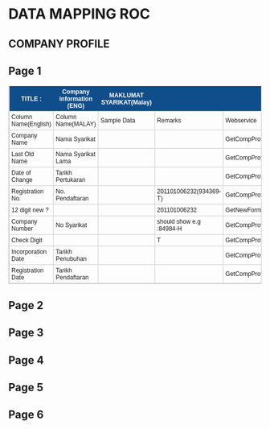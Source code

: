<style type="text/css">
	table.tableizer-table {
		font-size: 12px;
		border: 1px solid #CCC; 
		font-family: Arial, Helvetica, sans-serif;
	} 
	.tableizer-table td {
		padding: 4px;
		margin: 3px;
		border: 1px solid #CCC;
	}
	.tableizer-table th {
		background-color: #104E8B; 
		color: #FFF;
		font-weight: bold;
	}
</style>
# DATA MAPPING ROC


## COMPANY PROFILE

## Page 1
<table class="tableizer-table">
<thead><tr class="tableizer-firstrow"><th>TITLE :</th><th>Company information  (ENG)</th><th>MAKLUMAT SYARIKAT(Malay)</th><th>&nbsp;</th><th>&nbsp;</th><th>&nbsp;</th><th>&nbsp;</th><th>&nbsp;</th><th>&nbsp;</th><th>&nbsp;</th></tr></thead><tbody>
 <tr><td>Column Name(English)</td><td>Column Name(MALAY)</td><td>Sample Data</td><td>Remarks</td><td>Webservice</td><td>json Node / Parameter</td><td>Object Name</td><td>Sdn Bhd</td><td>CLBG</td><td>Foreign</td></tr>
 <tr><td>Company Name</td><td>Nama Syarikat</td><td>&nbsp;</td><td>&nbsp;</td><td>GetCompProfile</td><td>companyName</td><td>rocCompanyInfo</td><td>Yes</td><td>Yes</td><td>Yes</td></tr>
 <tr><td>Last Old Name</td><td>Nama Syarikat Lama</td><td>&nbsp;</td><td>&nbsp;</td><td>GetCompProfile</td><td>companyOldName</td><td>rocCompanyInfo</td><td>Yes</td><td>Yes</td><td>Yes</td></tr>
 <tr><td>Date of Change</td><td>Tarikh Pertukaran</td><td>&nbsp;</td><td>&nbsp;</td><td>GetCompProfile</td><td>dateOfChange</td><td>rocCompanyInfo</td><td>Yes</td><td>Yes</td><td>Yes</td></tr>
 <tr><td>Registration No.</td><td>No. Pendaftaran</td><td>&nbsp;</td><td>201101006232(934369-T)</td><td>GetCompProfile</td><td>&nbsp;</td><td>&nbsp;</td><td>Yes</td><td>Yes</td><td>Yes</td></tr>
 <tr><td>12 digit new ?</td><td>&nbsp;</td><td>&nbsp;</td><td>201101006232</td><td>GetNewFormatEntityNo</td><td>NewFormatNo</td><td>&nbsp;</td><td>Yes</td><td>Yes</td><td>Yes</td></tr>
 <tr><td>Company Number</td><td>No Syarikat</td><td>&nbsp;</td><td>should show e.g :84984-H</td><td>GetCompProfile</td><td>companyNo-checkDigit</td><td>rocCompanyInfo</td><td>Yes</td><td>Yes</td><td>Yes</td></tr>
 <tr><td>Check Digit</td><td>&nbsp;</td><td>&nbsp;</td><td>T</td><td>GetCompProfile</td><td>&nbsp;</td><td>&nbsp;</td><td>Yes</td><td>Yes</td><td>Yes</td></tr>
 <tr><td>Incorporation Date</td><td>Tarikh Penubuhan</td><td>&nbsp;</td><td>&nbsp;</td><td>GetCompProfile</td><td>incorpDate</td><td>rocCompanyInfo</td><td>Yes</td><td>Yes</td><td>Yes</td></tr>
 <tr><td>Registration Date</td><td>Tarikh Pendaftaran</td><td>&nbsp;</td><td>&nbsp;</td><td>GetCompProfile</td><td>registrationDate</td><td>rocCompanyInfo</td><td>No</td><td>No</td><td>Yes</td></tr>
</tbody></table>

## Page 2
## Page 3
## Page 4
## Page 5
## Page 6


<!-- <iframe width="880" height="664" frameborder="0" scrolling="no" src="https://ssmmy.sharepoint.com/sites/UnitPembekalanData/_layouts/15/Doc.aspx?sourcedoc={0d607c4b-c44c-403b-a205-32b6a21ad5b5}&action=embedview&wdAllowInteractivity=False&wdHideGridlines=True&wdHideHeaders=True&wdDownloadButton=True&wdInConfigurator=True"></iframe> -->